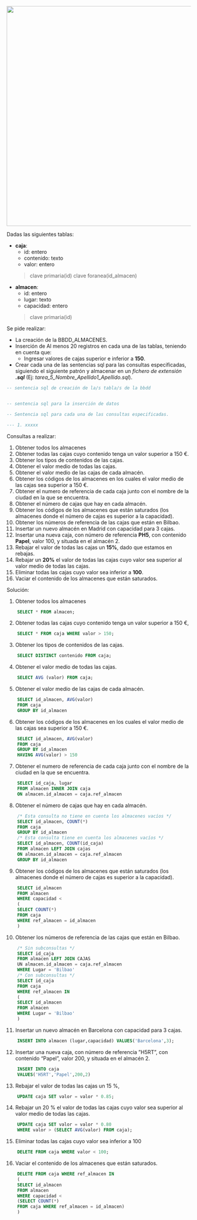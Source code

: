 <div>

<div align="center">
<img src="https://aluma3.com/wp-content/uploads/2021/08/Almacenes-Madrid-Paris.jpeg" width="600px"/>
</div>

Dadas las siguientes tablas:
- __caja__:
  - id: entero
  - contenido: texto
  - valor: entero
  > clave primaria(id)
  > clave foranea(id_almacen)
- __almacen__:
  - id: entero
  - lugar: texto
  - capacidad: entero
  > clave primaria(id)  

Se pide realizar:
- La creación de la BBDD_ALMACENES.
- Inserción de Al menos 20 registros en cada una de las tablas, teniendo en cuenta que:
	- Ingresar valores de cajas superior e inferior a __150__.
- Crear cada una de las sentencias sql para las consultas especificadas, siguiendo el siguiente patrón y almacenar en un _fichero de extensión_ ___.sql___ (Ej: _tarea_5_Nombre_Apellido1_Apellido.sql_).

```sql
-- sentencia sql de creación de la/s tabla/s de la bbdd


-- sentencia sql para la inserción de datos

-- Sentencia sql para cada una de las consultas especificadas.

--- 1. xxxxx

```

Consultas a realizar:
1. Obtener todos los almacenes
2. Obtener todas las cajas cuyo contenido tenga un valor superior a 150 €.
3. Obtener los tipos de contenidos de las cajas.
4. Obtener el valor medio de todas las cajas.
5. Obtener el valor medio de las cajas de cada almacén.
6. Obtener los códigos de los almacenes en los cuales el valor medio de las cajas sea superior a 150 €.
7. Obtener el numero de referencia de cada caja junto con el nombre de la ciudad en la que se encuentra.
8. Obtener el número de cajas que hay en cada almacén.
9. Obtener los códigos de los almacenes que están saturados (los almacenes donde el número de cajas es superior a la capacidad).
10. Obtener los números de referencia de las cajas que están en Bilbao.
11. Insertar un nuevo almacén en Madrid con capacidad para 3 cajas.
12. Insertar una nueva caja, con número de referencia __PH5__, con contenido __Papel__, valor
100, y situada en el almacén 2.
13. Rebajar el valor de todas las cajas un __15%__, dado que estamos en rebajas.
14. Rebajar un __20%__ el valor de todas las cajas cuyo valor sea superior al valor medio de todas las cajas.
15. Eliminar todas las cajas cuyo valor sea inferior a __100__.
16. Vaciar el contenido de los almacenes que están saturados.

Solución:



1. Obtener todos los almacenes

```sql
	SELECT * FROM almacen;
```

2. Obtener todas las cajas cuyo contenido tenga un valor superior a 150 €,

```sql
	SELECT * FROM caja WHERE valor > 150;
```

3. Obtener los tipos de contenidos de las cajas.

```sql
	SELECT DISTINCT contenido FROM caja;
```
4. Obtener el valor medio de todas las cajas.

```sql
	SELECT AVG (valor) FROM caja;
```

5. Obtener el valor medio de las cajas de cada almacén.

```sql
	SELECT id_almacen, AVG(valor)
	FROM caja
	GROUP BY id_almacen
```

6. Obtener los códigos de los almacenes en los cuales el valor medio de las cajas sea superior a 150 €.

```sql
	SELECT id_almacen, AVG(valor)
	FROM caja
	GROUP BY id_almacen
	HAVING AVG(valor) > 150
```	

7. Obtener el numero de referencia de cada caja junto con el nombre de la
ciudad en la que se encuentra.

```sql
	SELECT id_caja, lugar
	FROM almacen INNER JOIN caja
	ON almacen.id_almacen = caja.ref_almacen
```

8. Obtener el número de cajas que hay en cada almacén.

```sql
	/* Esta consulta no tiene en cuenta los almacenes vacíos */
	SELECT id_almacen, COUNT(*)
	FROM caja
	GROUP BY id_almacen
	/* Esta consulta tiene en cuenta los almacenes vacíos */
	SELECT id_almacen, COUNT(id_caja)
	FROM almacen LEFT JOIN cajas
	ON almacen.id_almacen = caja.ref_almacen
	GROUP BY id_almacen
```	
9. Obtener los códigos de los almacenes que están saturados (los
almacenes donde el número de cajas es superior a la capacidad).

```sql
	SELECT id_almacen
	FROM almacen
	WHERE capacidad <
	(
	SELECT COUNT(*)
	FROM caja
	WHERE ref_almacen = id_almacen
	)
```

10. Obtener los números de referencia de las cajas que están en Bilbao.

```sql
	/* Sin subconsultas */
	SELECT id_caja
	FROM almacen LEFT JOIN CAJAS
	UN almacen.id_almacen = caja.ref_almacen
	WHERE Lugar = 'Bilbao'
	/* Con subconsultas */
	SELECT id_caja
	FROM caja
	WHERE ref_almacen IN
	(
	SELECT id_almacen
	FROM almacen
	WHERE Lugar = 'Bilbao'
	)
```

11. Insertar un nuevo almacén en Barcelona con capacidad para 3 cajas.

```sql
	INSERT INTO almacen (lugar,capacidad) VALUES('Barcelona',3);
```

12. Insertar una nueva caja, con número de referencia ”H5RT”, con contenido “Papel”, valor 200, y situada en el almacén 2.

```sql
	INSERT INTO caja
	VALUES('H5RT','Papel',200,2)
```

13. Rebajar el valor de todas las cajas un 15 %,

```sql
	UPDATE caja SET valor = valor * 0.85;
```

14. Rebajar un 20 % el valor de todas las cajas cuyo valor sea superior al valor medio de todas las cajas.

```sql
	UPDATE caja SET valor = valor * 0.80
	WHERE valor > (SELECT AVG(valor) FROM caja);
```

15. Eliminar todas las cajas cuyo valor sea inferior a 100

```sql
	DELETE FROM caja WHERE valor < 100;
```

16. Vaciar el contenido de los almacenes que están saturados.

```sql
	DELETE FROM caja WHERE ref_almacen IN
	(
	SELECT id_almacen
	FROM almacen
	WHERE capacidad <
	(SELECT COUNT(*)
	FROM caja WHERE ref_almacen = id_almacen)
	)
```

</div>
